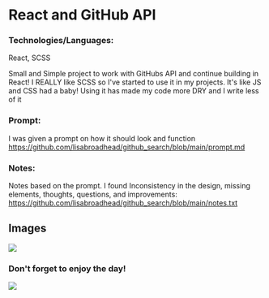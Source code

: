# React and GitHub API

### Technologies/Languages: 
React, SCSS

Small and Simple project to work with GitHubs API and continue building in React! I REALLY like SCSS so I've started to use it in my projects. It's like JS and CSS had a baby! Using it has made my code more DRY and I write less of it



### Prompt:
I was given a prompt on how it should look and function<br/>
https://github.com/lisabroadhead/github_search/blob/main/prompt.md

### Notes:
Notes based on the prompt. I found Inconsistency in the design, missing elements, thoughts, questions, and improvements:<br/>
https://github.com/lisabroadhead/github_search/blob/main/notes.txt

## Images
![](https://github.com/lisabroadhead/github_search/blob/main/Screen%20Recording%202022-06-02%20at%2010.06.05%20AM.gif)


### Don't forget to enjoy the day!
![](https://github.com/lisabroadhead/github_search/blob/main/Dhaii03XcAA5uD5.jpeg)
